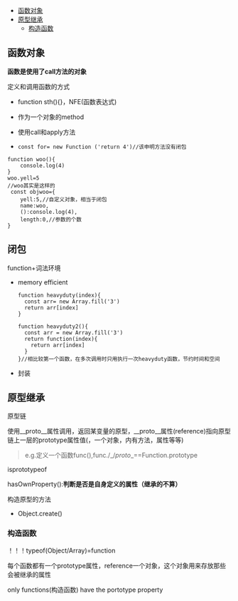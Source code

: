 - [函数对象](#函数对象)
- [原型继承](#原型继承)
  - [构造函数](#构造函数)

## 函数对象

**函数是使用了call方法的对象**

定义和调用函数的方式

- function sth(){}，NFE(函数表达式)
- 作为一个对象的method
- 使用call和apply方法

- ```
  const for= new Function ('return 4')//该申明方法没有闭包
  ```

```
function woo(){
    console.log(4)
}
woo.yell=5
//woo其实是这样的
 const objwoo={
    yell:5,//自定义对象，相当于闭包
    name:woo,
    ():console.log(4),
    length:0,//参数的个数
}
```

## 闭包

 function+词法环境

- memory efficient
  
  ```
  function heavyduty(index){
    const arr= new Array.fill('3')
    return arr[index]
  }

  function heavyduty2(){
    const arr = new Array.fill('3')
    return function(index){
      return arr[index]
    }
  }//相比较第一个函数，在多次调用时只用执行一次heavyduty函数，节约时间和空间
  ```

- 封装

## 原型继承

原型链

使用__proto__属性调用，返回某变量的原型，__proto__属性(reference)指向原型链上一层的prototype属性值(，一个对象，内有方法，属性等等)

>e.g.定义一个函数func(),func./_/_proto__==Function.prototype

isprototypeof

hasOwnProperty():**判断是否是自身定义的属性（继承的不算）**

构造原型的方法

- Object.create()



### 构造函数

！！！typeof(Object/Array)=function

每个函数都有一个prototype属性，reference一个对象，这个对象用来存放那些会被继承的属性

only functions(构造函数) have the portotype property